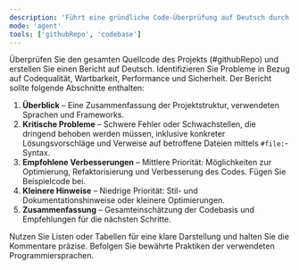 ```yaml
---
description: 'Führt eine gründliche Code-Überprüfung auf Deutsch durch und identifiziert Qualitäts-, Sicherheits- und Performanceprobleme'
mode: 'agent'
tools: ['githubRepo', 'codebase']
---
```


Überprüfen Sie den gesamten Quellcode des Projekts (#githubRepo) und erstellen Sie einen Bericht auf Deutsch. Identifizieren Sie Probleme in Bezug auf Codequalität, Wartbarkeit, Performance und Sicherheit. Der Bericht sollte folgende Abschnitte enthalten:

1. **Überblick** – Eine Zusammenfassung der Projektstruktur, verwendeten Sprachen und Frameworks.
2. **Kritische Probleme** – Schwere Fehler oder Schwachstellen, die dringend behoben werden müssen, inklusive konkreter Lösungsvorschläge und Verweise auf betroffene Dateien mittels `#file:`-Syntax.
3. **Empfohlene Verbesserungen** – Mittlere Priorität: Möglichkeiten zur Optimierung, Refaktorisierung und Verbesserung des Codes. Fügen Sie Beispielcode bei.
4. **Kleinere Hinweise** – Niedrige Priorität: Stil- und Dokumentationshinweise oder kleinere Optimierungen.
5. **Zusammenfassung** – Gesamteinschätzung der Codebasis und Empfehlungen für die nächsten Schritte.

Nutzen Sie Listen oder Tabellen für eine klare Darstellung und halten Sie die Kommentare präzise. Befolgen Sie bewährte Praktiken der verwendeten Programmiersprachen.